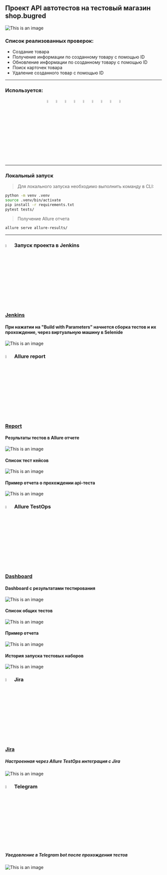 ## Проект API автотестов на тестовый магазин shop.bugred
![This is an image](resources/images/shop_bug.png)

<h3> Список реализованных проверок:</h3>

* Создание товара
* Получение информации по созданному товару с помощью ID
* Обновление информации по созданному товару с помощью ID
* Поиск карточек товара
* Удаление созданного товар с помощью ID
  
----
### Используется:
<p  align="center">
  <code><img width="5%" title="Python" src="resources/logo/python.png"></code>
  <code><img width="5%" title="Pytest" src="resources/logo/pytest.png"></code>
  <code><img width="5%" title="Selene" src="resources/logo/selene.png"></code>
  <code><img width="5%" title="Jenkins" src="resources/logo/jenkins.png"></code>
  <code><img width="5%" title="Selenoid" src="resources/logo/selenoid.png"></code>
  <code><img width="5%" title="Allure Report" src="resources/logo/allure_report.png"></code>
  <code><img width="5%" title="Allure TestOps" src="resources/logo/allure_testops.png"></code>
  <code><img width="5%" title="Jira" src="resources/logo/jira.png"></code>
  <code><img width="5%" title="Telegram" src="resources/logo/tg.png"></code>
</p>

----
### Локальный запуск

> Для локального запуска необходимо выполнить команду в СLI:
```bash
python -m venv .venv
source .venv/bin/activate
pip install -r requirements.txt
pytest tests/
```

> Получение Allure отчета
```bash
allure serve allure-results/
```

----
### <img width="5%" title="Jenkins" src="resources/logo/jenkins.png"> Запуск проекта в Jenkins

### [Jenkins](https://jenkins.autotests.cloud/job/python_project_okko.tv/)

#### При нажатии на "Build with Parameters" начнется сборка тестов и их прохождение, через виртуальную машину в Selenide
![This is an image](resources/images/jenkins.png)

<!-- Allure report -->

### <img width="5%" title="Allure Report" src="resources/logo/allure_report.png"> Allure report
### [Report](https://jenkins.autotests.cloud/job/python_project_okko.tv/18/allure/)
#### Результаты тестов в Allure отчете
![This is an image](resources/images/results.png)

#### Список тест кейсов
![This is an image](resources/images/test.png)

#### Пример отчета о прохождении api-теста
![This is an image](resources/images/test_example.png)

<!-- Allure TestOps -->

### <img width="5%" title="Allure TestOps" src="resources/logo/allure_testops.png"> Allure TestOps

### [Dashboard](https://allure.autotests.cloud/project/3979/dashboards)

#### Dashboard с результатами тестирования
![This is an image](resources/images/dash.png)

#### Список общих тестов
![This is an image](resources/images/features.png)

#### Пример отчета 
![This is an image](resources/images/get_item.png)

#### История запуска тестовых наборов
![This is an image](resources/images/launches.png)

<!-- Jira -->

### <img width="5%" title="Jira" src="resources/logo/jira.png"> Jira

### [Jira](https://jira.autotests.cloud/browse/HOMEWORK-1062)

##### Настроенная через Allure TestOps интеграция с Jira

![This is an image](resources/images/jira_shop.png)

<!-- Telegram -->

### <img width="5%" title="Telegram" src="resources/logo/tg.png"> Telegram

##### Уведовление в Telegram bot после прохождения тестов

![This is an image](resources/images/tg_shop.png)


